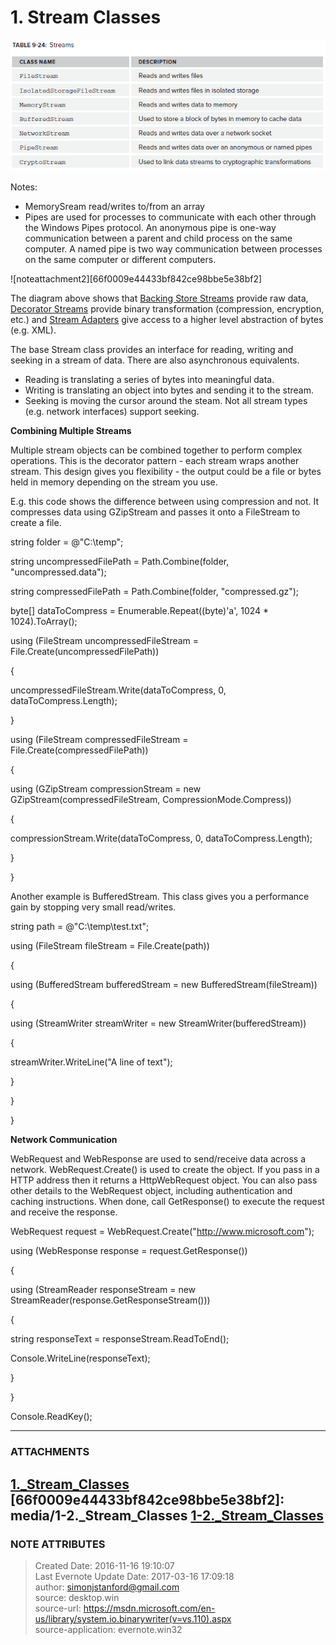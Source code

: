 # 1\. Stream Classes

![noteattachment1][6f9b37b01a8f2829db162a9a3814d706]

  

Notes:

  * MemorySream read/writes to/from an array
  * Pipes are used for processes to communicate with each other through the Windows Pipes protocol. An anonymous pipe is one-way communication between a parent and child process on the same computer. A named pipe is two way communication between processes on the same computer or different computers. 

  

  

![noteattachment2][66f0009e44433bf842ce98bbe5e38bf2]  

  

The diagram above shows that [Backing Store
Streams](evernote:///view/26944639/s226/aeffc961-135b-4d26-8bcc-4c0a9a69eea0/aeffc961-135b-4d26-8bcc-4c0a9a69eea0/)
provide raw data, [Decorator
Streams](evernote:///view/26944639/s226/756c3908-dbb5-4f4c-a8e0-8589cfeb2166/756c3908-dbb5-4f4c-a8e0-8589cfeb2166/)
provide binary transformation (compression, encryption, etc.) and [Stream
Adapters](evernote:///view/26944639/s226/6aefc684-49ae-45c7-a6bb-b5d6a4d00eb6/6aefc684-49ae-45c7-a6bb-b5d6a4d00eb6/)
give access to a higher level abstraction of bytes (e.g. XML).

  

The base Stream class provides an interface for reading, writing and seeking
in a stream of data. There are also asynchronous equivalents.

  * Reading is translating a series of bytes into meaningful data.
  * Writing is translating an object into bytes and sending it to the stream.
  * Seeking is moving the cursor around the steam. Not all stream types (e.g. network interfaces) support seeking.

**Combining Multiple Streams**

Multiple stream objects can be combined together to perform complex
operations. This is the decorator pattern - each stream wraps another stream.
This design gives you flexibility - the output could be a file or bytes held
in memory depending on the stream you use.

  

E.g. this code shows the difference between using compression and not. It
compresses data using GZipStream and passes it onto a FileStream to create a
file.

  

string folder = @"C:\temp";

string uncompressedFilePath = Path.Combine(folder, "uncompressed.data");

string compressedFilePath = Path.Combine(folder, "compressed.gz");

byte[] dataToCompress = Enumerable.Repeat((byte)'a', 1024 * 1024).ToArray();

  

using (FileStream uncompressedFileStream = File.Create(uncompressedFilePath))

{

uncompressedFileStream.Write(dataToCompress, 0, dataToCompress.Length);

}

  

using (FileStream compressedFileStream = File.Create(compressedFilePath))

{

using (GZipStream compressionStream = new GZipStream(compressedFileStream,
CompressionMode.Compress))

{

compressionStream.Write(dataToCompress, 0, dataToCompress.Length);

}

}

  

Another example is BufferedStream. This class gives you a performance gain by
stopping very small read/writes.

  

string path = @"C:\temp\test.txt";

  

using (FileStream fileStream = File.Create(path))

{

using (BufferedStream bufferedStream = new BufferedStream(fileStream))

{

using (StreamWriter streamWriter = new StreamWriter(bufferedStream))

{

streamWriter.WriteLine("A line of text");

}

}

}

  

 **Network Communication**

WebRequest and WebResponse are used to send/receive data across a network.
WebRequest.Create() is used to create the object. If you pass in a HTTP
address then it returns a HttpWebRequest object. You can also pass other
details to the WebRequest object, including authentication and caching
instructions. When done, call GetResponse() to execute the request and receive
the response.

  

WebRequest request = WebRequest.Create("<http://www.microsoft.com>");

  

using (WebResponse response = request.GetResponse())

{

using (StreamReader responseStream = new
StreamReader(response.GetResponseStream()))

{

string responseText = responseStream.ReadToEnd();

Console.WriteLine(responseText);

}

}

  

Console.ReadKey();

  

  


---
### ATTACHMENTS
[6f9b37b01a8f2829db162a9a3814d706]: media/1._Stream_Classes
[1._Stream_Classes](media/1._Stream_Classes)
[66f0009e44433bf842ce98bbe5e38bf2]: media/1-2._Stream_Classes
[1-2._Stream_Classes](media/1-2._Stream_Classes)
---
### NOTE ATTRIBUTES
>Created Date: 2016-11-16 19:10:07  
>Last Evernote Update Date: 2017-03-16 17:09:18  
>author: simonjstanford@gmail.com  
>source: desktop.win  
>source-url: https://msdn.microsoft.com/en-us/library/system.io.binarywriter(v=vs.110).aspx  
>source-application: evernote.win32  